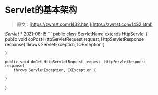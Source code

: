 <!--yml
category: 未分类
date: 0001-01-01 00:00:00
--->

# Servlet的基本架构

> 原文：[https://zwmst.com/1432.html](https://zwmst.com/1432.html)

   [ *Servlet* ](https://zwmst.com/servlet)*[ <time datetime="2021-08-15T11:22:28+08:00"> 2021-08-15 </time> ](https://zwmst.com/1432.html)  ```
public class ServletName extends HttpServlet {
    public void doPost(HttpServletRequest request, HttpServletResponse response) 
        throws ServletException, IOException {

    }

    public void doGet(HttpServletRequest request, HttpServletResponse response) 
        throws ServletException, IOException {

    }
}
```*